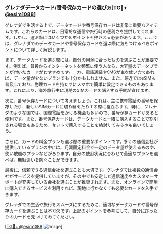 ### グレナダデータカード/番号保存カードの選び方[[TG💪+ @esim1088](https://t.me/s/esim1088)]

グレナダで生活する上で、データカードや番号保存カードは非常に重要なアイテムです。これらのカードは、日常的な通信や旅行時の便利さを提供してくれます。しかし、選ぶ際にはいくつかのポイントを押さえる必要があります。ここでは、グレナダでのデータカードや番号保存カードを選ぶ際に気をつけるべきポイントについて詳しく解説します。

まず、データカードを選ぶ際には、自分の用途に合ったものを選ぶことが重要です。例えば、普段からインターネットを頻繁に使う人なら、大容量のデータプランが付いたカードがおすすめです。一方、電話通話やSMSが主な使い方であれば、データ量が少ないプランでも十分かもしれません。また、最近ではeSIMも普及しており、物理カードを持たずにスマホで簡単に設定できるものもあります。これにより、海外旅行中に現地のSIMカードを購入する手間が省けます。

次に、番号保存カードについて考えましょう。これは、主に携帯電話の番号を保存したり、新しいSIMカードに切り替えたりする際に役立ちます。特に、グレナダのような国では、国際電話をかける機会も多いので、番号保存カードがあると便利です。また、番号保存カードは、データカードと一緒に購入することで割引される場合もあるため、セットで購入することを検討してみるのも良いでしょう。

さらに、カードの料金プランも選ぶ際の重要なポイントです。多くの通信会社が提供しているプランの中には、月額固定料金で一定のデータ量が使えるものや、使い放題のプランなどがあります。自分の使用状況に合わせて最適なプランを選べば、無駄遣いを防ぐことができます。

最後に、信頼できる通信会社を選ぶことも大切です。グレナダでは複数の通信会社がサービスを提供していますが、その中でも安定した通信速度やカスタマーサポートが充実している会社を選ぶことが推奨されます。また、オンラインで簡単に購入できるサービスを利用すれば、現地に行かなくても必要なカードを入手できます。

グレナダでの生活や旅行をスムーズにするために、適切なデータカードや番号保存カードを選ぶことは不可欠です。上記のポイントを参考にして、自分にぴったりのカードを見つけてみてください。

[[TG💪+ @esim1088](https://t.me/s/esim1088) ![Image](https://i.postimg.cc/Y0z9fWf4/image.png)]